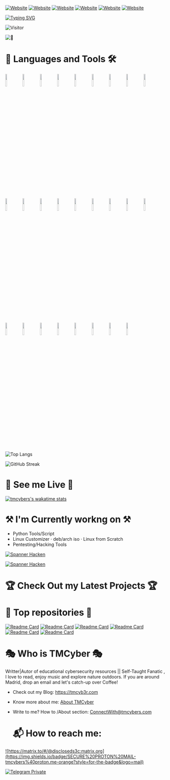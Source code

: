 


[![Website](https://img.shields.io/badge/Hacker%20%7C%20Rank%20Global-Hackthebox-brightgreen?style=for-the-badge&logo=appveyor)](https://app.hackthebox.com/profile/1029125)
[![Website](https://img.shields.io/badge/-BLOG-yellowgreen?style=for-the-badge&logo=github)](https://tmcyb3r.com)
[![Website](https://img.shields.io/badge/-MEDIUM-orange?style=for-the-badge&logo=MEDIUM)](https://medium.com/@tmcybers)
[![Website](https://img.shields.io/badge/-TWITTER-yellow?style=for-the-badge&logo=TWITTER)](https://twitter.com/tmcyb3r)
[![Website](https://img.shields.io/badge/-WAKATIME-lightgrey?style=for-the-badge&logo=WAKATIME)](https://wakatime.com/@tmcyb3r)
[![Website](https://img.shields.io/badge/-BUY%20MY%20SERVICES-orange?style=for-the-badge&logo=COFFEE)](https://github.com/sponsors/tmcybers)




[![Typing SVG](https://readme-typing-svg.herokuapp.com?multiline=true&width=500&lines=++++Cyber++++S3C++++For+++Humans+++)](https://git.io/typing-svg)






  
![Visitor](https://visitor-badge.laobi.icu/badge?page_id=/tmcybers/Freelancer-Modern-Website-2022-Project-)

![📌](https://komarev.com/ghpvc/?username=tmcybers)

# 📗 Languages and Tools 🛠️

<code><img width="10%" src="https://www.vectorlogo.zone/logos/python/python-ar21.svg"></code>
<code><img width="10%" src="https://www.vectorlogo.zone/logos/javascript/javascript-horizontal.svg"></code>
<code><img width="10%" src="https://www.vectorlogo.zone/logos/w3_html5/w3_html5-ar21.svg"></code>
<code><img width="10%" src="https://www.vectorlogo.zone/logos/w3_css/w3_css-ar21.svg"></code>
<code><img width="10%" src="https://www.vectorlogo.zone/logos/reactjs/reactjs-ar21.svg"></code>
<code><img width="10%" src="https://www.vectorlogo.zone/logos/git-scm/git-scm-ar21.svg"></code>
<code><img width="10%" src="https://www.vectorlogo.zone/logos/nodejs/nodejs-ar21.svg"></code>
<code><img width="10%" src="https://www.vectorlogo.zone/logos/torproject/torproject-ar21.svg"></code>
<code><img width="10%" src="https://www.vectorlogo.zone/logos/getbootstrap/getbootstrap-ar21.svg"></code>
<code><img width="10%" src="https://www.vectorlogo.zone/logos/debian/debian-ar21.svg"></code>
<code><img width="10%" src="https://www.vectorlogo.zone/logos/djangoproject/djangoproject-ar21.svg"></code>
<code><img width="10%" src="https://www.vectorlogo.zone/logos/archlinux/archlinux-ar21.svg"></code>
<code><img width="10%" src="https://www.vectorlogo.zone/logos/apache/apache-ar21.svg"></code>
<code><img width="10%" src="https://www.vectorlogo.zone/logos/hackerone/hackerone-ar21.svg"></code>
<code><img width="10%" src="https://www.vectorlogo.zone/logos/redhat/redhat-ar21.svg"></code>
<code><img width="10%" src="https://www.vectorlogo.zone/logos/gnu/gnu-ar21.svg"></code>
<code><img width="10%" src="https://www.vectorlogo.zone/logos/snort/snort-ar21.svg"></code>                                                             <code><img width="10%" src="https://www.vectorlogo.zone/logos/wireshark/wireshark-ar21.svg"></code>                                                       
<code><img width="10%" src="https://www.vectorlogo.zone/logos/git-scm/git-scm-ar21.svg"></code>
<code><img width="10%" src="https://www.vectorlogo.zone/logos/jupyter/jupyter-ar21.svg"></code>
<code><img width="10%" src="https://www.vectorlogo.zone/logos/jenkins/jenkins-ar21.svg"></code>                                                           <code><img width="10%" src="https://www.vectorlogo.zone/logos/nist/nist-ar21.svg"></code>
<code><img width="10%" src="https://www.vectorlogo.zone/logos/mariadb/mariadb-ar21.svg"></code>                                                           <code><img width="10%" src="https://www.vectorlogo.zone/logos/vagrantup/vagrantup-ar21.svg"></code>
<code><img width="10%" src="https://www.vectorlogo.zone/logos/boum_tails/boum_tails-ar21.svg"></code>
<code><img width="10%" src="https://www.vectorlogo.zone/logos/wordpress/wordpress-ar21.svg"></code>
                                                                            
                                                                                   
                                                                              
  
   
![Top Langs](https://github-readme-stats.vercel.app/api/top-langs/?username=tmcybers&layout=compact)

    

![GitHub Streak](https://github-readme-streak-stats.herokuapp.com?user=tmcybers&theme=neon-palenight&hide_border=true)

# 🎥 See me Live 🎥
  
[![tmcybers's wakatime stats](https://github-readme-stats.vercel.app/api/wakatime?username=tmcyber)](https://wakatime.com/@tmcyber)



# ⚒️ I'm Currently workng on ⚒️

* Python Tools/Script
* Linux Customizer · deb/arch iso · Linux from Scratch
* Pentesting/Hacking Tools

[![Spanner Hacken](https://github-readme-stats.vercel.app/api/pin/?username=tmcybers&repo=Spanner-Hacken-Custom-Project&theme=github_dark)](https://github.com/tmcybers/Spanner-Hacken-Custom-Project)

[![Spanner Hacken](https://github-readme-stats.vercel.app/api/pin/?username=tmcybers&repo=gmailHack&theme=github_dark)](https://github.com/tmcybers/gmailHack)

# 🏆 Check Out my Latest Projects 🏆


# 🥇 Top repositories 🥇


[![Readme Card](https://github-readme-stats.vercel.app/api/pin/?username=tmcybers&repo=Spanner-Hacken-Custom-Project&theme=github_dark)](https://github.com/tmcybers/Spanner-Hacken-Custom-Project)
[![Readme Card](https://github-readme-stats.vercel.app/api/pin/?username=tmcybers&repo=gmailHack&theme=github_dark)](https://github.com/tmcybers/gmailHack)
[![Readme Card](https://github-readme-stats.vercel.app/api/pin/?username=tmcybers&repo=Freelancer-Modern-Website-2022-Project-&theme=github_dark)](https://github.com/tmcybers/Freelancer-Modern-Website-2022-Project-)
[![Readme Card](https://github-readme-stats.vercel.app/api/pin/?username=tmcybers&repo=Academy-Modern-Webpage-2022-Project-&theme=github_dark)](https://github.com/tmcybers/Academy-Modern-Webpage-2022-Project-)
[![Readme Card](https://github-readme-stats.vercel.app/api/pin/?username=tmcybers&repo=Backdoor-with-Python-Lab-&theme=github_dark)](https://github.com/tmcybers/Backdoor-with-Python-Lab-)
[![Readme Card](https://github-readme-stats.vercel.app/api/pin/?username=tmcybers&repo=Keylogger-with-Python-Lab-&theme=github_dark)](https://github.com/tmcybers/Keylogger-with-Python-Lab-)




# 🎭 Who is TMCyber 🎭

Writter|Autor of educational cybersecurity resources || Self-Taught Fanatic , I love to read, enjoy music and explore nature outdoors. If you are around Madrid, drop an email and let's catch-up over Coffee!

* Check out my Blog: https://tmcyb3r.com
- Know more about me: [About TMCyber](https://88d64233.tmcybers-github-io.pages.dev/about/)
- Write to me? How to /About section: [ConnectWith@tmcybers.com](https://88d64233.tmcybers-github-io.pages.dev/about/)



  # :mailbox_with_mail: How to reach me:
  
<a href="https://matrix.to/#/@discloseds3c:matrix.org">![https://matrix.to/#/@discloseds3c:matrix.org](https://img.shields.io/badge/SECURE%20PROTON%20MAIL-tmcybers%40proton.me-orange?style=for-the-badge&logo=mail)</a>

<a href="https://t.me/+l5WYQySOL-0yMDQ0">![Telegram Private](https://img.shields.io/badge/Telegram-Private%20Channel-yellow?style=for-the-badge&logo=appveyor)</a>


